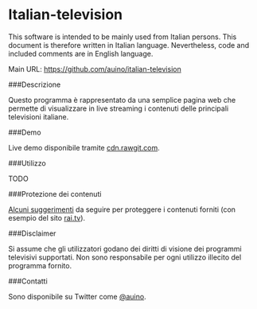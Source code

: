# Italian-television

This software is intended to be mainly used from Italian persons.
This document is therefore written in Italian language.
Nevertheless, code and included comments are in English language.

Main URL: https://github.com/auino/italian-television

###Descrizione

Questo programma è rappresentato da una semplice pagina web che permette di visualizzare in live streaming i contenuti delle principali televisioni italiane.

###Demo

Live demo disponibile tramite [cdn.rawgit.com](https://cdn.rawgit.com/auino/italian-television/master/index.html).

###Utilizzo

TODO

###Protezione dei contenuti

[Alcuni suggerimenti](https://github.com/auino/rai.tv-media-downloader#lexploit-e-come-migliorare-la-piattaforma-rai) da seguire per proteggere i contenuti forniti (con esempio del sito [rai.tv](http://www.rai.tv)).

###Disclaimer

Si assume che gli utilizzatori godano dei diritti di visione dei programmi televisivi supportati.
Non sono responsabile per ogni utilizzo illecito del programma fornito.

###Contatti

Sono disponibile su Twitter come [@auino](https://twitter.com/auino).
